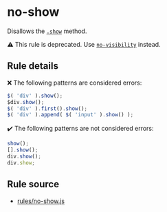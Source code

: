 # no-show

Disallows the [`.show`](https://api.jquery.com/show/) method.

⚠️ This rule is deprecated. Use [`no-visibility`](no-visibility.md) instead.

## Rule details

❌ The following patterns are considered errors:
```js
$( 'div' ).show();
$div.show();
$( 'div' ).first().show();
$( 'div' ).append( $( 'input' ).show() );
```

✔️ The following patterns are not considered errors:
```js
show();
[].show();
div.show();
div.show;
```
## Rule source

* [rules/no-show.js](../rules/no-show.js)
